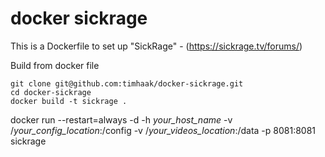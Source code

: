 # docker sickrage

This is a Dockerfile to set up "SickRage" - (https://sickrage.tv/forums/)

Build from docker file

```
git clone git@github.com:timhaak/docker-sickrage.git
cd docker-sickrage
docker build -t sickrage .
```

docker run --restart=always -d -h *your_host_name* -v /*your_config_location*:/config  -v /*your_videos_location*:/data -p 8081:8081 sickrage

